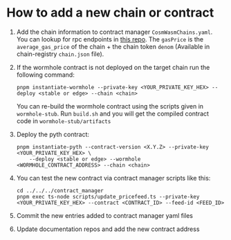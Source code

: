 # How to add a new chain or contract

1. Add the chain information to contract manager `CosmWasmChains.yaml`. You can lookup for rpc endpoints in [this repo](https://github.com/cosmos/chain-registry). The `gasPrice` is the `average_gas_price` of the chain + the chain token `denom` (Available in chain-registry `chain.json` file).
2. If the wormhole contract is not deployed on the target chain run the following command:

   ```
   pnpm instantiate-wormhole --private-key <YOUR_PRIVATE_KEY_HEX> --deploy <stable or edge> --chain <chain>
   ```

   You can re-build the wormhole contract using the scripts given in `wormhole-stub`.
   Run `build.sh` and you will get the compiled contract code in `wormhole-stub/artifacts`

3. Deploy the pyth contract:

   ```
   pnpm instantiate-pyth --contract-version <X.Y.Z> --private-key <YOUR_PRIVATE_KEY_HEX> \
       --deploy <stable or edge> --wormhole <WORMHOLE_CONTRACT_ADDRESS> --chain <chain>
   ```

4. You can test the new contract via contract manager scripts like this:

   ```
   cd ../../../contract_manager
   pnpm exec ts-node scripts/update_pricefeed.ts --private-key <YOUR_PRIVATE_KEY_HEX> --contract <CONTRACT_ID> --feed-id <FEED_ID>
   ```

5. Commit the new entries added to contract manager yaml files
6. Update documentation repos and add the new contract address
